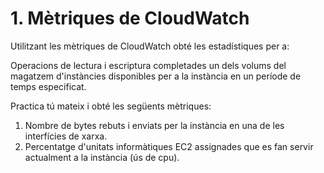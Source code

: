 # 1. Mètriques de CloudWatch

Utilitzant les mètriques de CloudWatch obté les estadístiques per a:&#x20;

Operacions de lectura i escriptura completades un dels volums del magatzem d'instàncies disponibles per a la instància en un període de temps especificat.



Practica tú mateix i obté les següents mètriques:

1. Nombre de bytes rebuts i enviats per la instància en una de les interfícies de xarxa.
2. Percentatge d'unitats informàtiques EC2 assignades que es fan servir actualment a la instància (ús de cpu).
